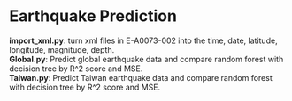 # Earthquake Prediction
**import_xml.py**: turn xml files in E-A0073-002 into the time, date, latitude, longitude, magnitude, depth.  
**Global.py**: Predict global earthquake data and compare random forest with decision tree by R^2 score and MSE.   
**Taiwan.py**: Predict Taiwan earthquake data and compare random forest with decision tree by R^2 score and MSE.   
